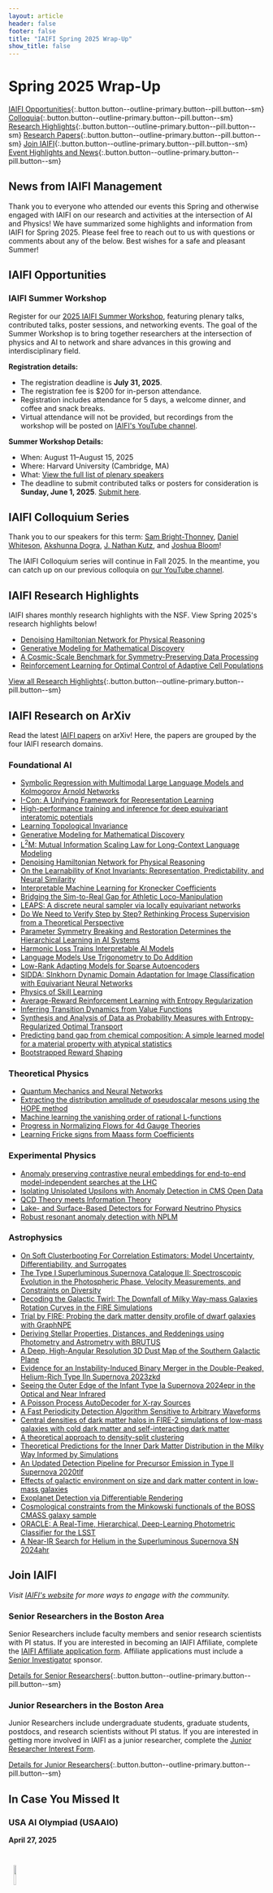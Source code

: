 ```yaml
---
layout: article
header: false
footer: false
title: "IAIFI Spring 2025 Wrap-Up"
show_title: false
--- 
```


<!--To do:
- Add all content (in progress) - Complete
- Add buttons to lead to different sections of the email - Complete
- Test every hyperlink - in progress
- Add images and header
- Try imbedding research highlights
-->

# Spring 2025 Wrap-Up

[IAIFI Opportunities](#iaifi-opportunities){:.button.button--outline-primary.button--pill.button--sm} [Colloquia](#iaifi-colloquium-series){:.button.button--outline-primary.button--pill.button--sm} [Research Highlights](#iaifi-research-highlights){:.button.button--outline-primary.button--pill.button--sm} [Research Papers](#iaifi-research-on-arxiv){:.button.button--outline-primary.button--pill.button--sm} [Join IAIFI](#join-iaifi){:.button.button--outline-primary.button--pill.button--sm} [Event Highlights and News](#in-case-you-missed-it){:.button.button--outline-primary.button--pill.button--sm}

## News from IAIFI Management

Thank you to everyone who attended our events this Spring and otherwise engaged with IAIFI on our research and activities at the intersection of AI and Physics! We have summarized some highlights and information from IAIFI for Spring 2025. Please feel free to reach out to us with questions or comments about any of the below. Best wishes for a safe and pleasant Summer!

## IAIFI Opportunities

### IAIFI Summer Workshop

Register for our [2025 IAIFI Summer Workshop](https://buy.stripe.com/fZe9Ci53xfX90eceVb), featuring plenary talks, contributed talks, poster sessions, and networking events. The goal of the Summer Workshop is to bring together researchers at the intersection of physics and AI to network and share advances in this growing and interdisciplinary field.

**Registration details:**
- The registration deadline is **July 31, 2025**.
- The registration fee is $200 for in-person attendance. 
- Registration includes attendance for 5 days, a welcome dinner, and coffee and snack breaks.
- Virtual attendance will not be provided, but recordings from the workshop will be posted on [IAIFI's YouTube channel](https://iaifi.org/summer-workshop.html#speakers). 

**Summer Workshop Details:**
- When: August 11–August 15, 2025
- Where: Harvard University (Cambridge, MA)
- What: [View the full list of plenary speakers](https://iaifi.org/summer-workshop.html#speakers)
- The deadline to submit contributed talks or posters for consideration is **Sunday, June 1, 2025**. [Submit here](https://app.smartsheet.com/b/form/dcec880db8f149ef84792b4d34b7fd7d). 


## IAIFI Colloquium Series

Thank you to our speakers for this term: [Sam Bright-Thonney](https://inspirehep.net/authors/1706736), [Daniel Whiteson](https://sites.uci.edu/daniel/), [Akshunna Dogra](https://inspirehep.net/authors/2192158), [J. Nathan Kutz](https://faculty.washington.edu/kutz/), and [Joshua Bloom](https://joshbloom.org/)!

The IAIFI Colloquium series will continue in Fall 2025. In the meantime, you can catch up on our previous colloquia on [our YouTube channel](https://youtube.com/@iaifiinstituteforaifundame3333?feature=shared).

## IAIFI Research Highlights

IAIFI shares monthly research highlights with the NSF. View Spring 2025's research highlights below!

- [Denoising Hamiltonian Network for Physical Reasoning](https://iaifi.org/research.html#denoising-hamiltonian-network-for-physical-reasoning)
- [Generative Modeling for Mathematical Discovery](https://iaifi.org/research.html#generative-modeling-for-mathematical-discovery)
- [A Cosmic-Scale Benchmark for Symmetry-Preserving Data Processing](https://iaifi.org/research.html#a-cosmic-scale-benchmark-for-symmetry-preserving-data-processing)
- [Reinforcement Learning for Optimal Control of Adaptive Cell Populations](https://iaifi.org/research.html#reinforcement-learning-for-optimal-control-of-adaptive-cell-populations)

[View all Research Highlights](https://iaifi.org/research.html#highlights){:.button.button--outline-primary.button--pill.button--sm}

## IAIFI Research on ArXiv

Read the latest [IAIFI papers](https://iaifi.org/papers.html) on arXiv! Here, the papers are grouped by the four IAIFI research domains. 

### Foundational AI
- [Symbolic Regression with Multimodal Large Language Models and Kolmogorov Arnold Networks](https://arxiv.org/abs/2505.07956)
- [I-Con: A Unifying Framework for Representation Learning](https://openreview.net/forum?id=WfaQrKCr4X)
- [High-performance training and inference for deep equivariant interatomic potentials](https://arxiv.org/abs/2504.16068)
- [Learning Topological Invariance](https://arxiv.org/abs/2504.12390)
- [Generative Modeling for Mathematical Discovery](https://arxiv.org/abs/2503.11061)
- [L<sup>2</sup>M: Mutual Information Scaling Law for Long-Context Language Modeling](https://arxiv.org/abs/2503.04725)
- [Denoising Hamiltonian Network for Physical Reasoning](https://arxiv.org/abs/2503.07596)
- [On the Learnability of Knot Invariants: Representation, Predictability, and Neural Similarity](https://arxiv.org/abs/2502.12243)
- [Interpretable Machine Learning for Kronecker Coefficients](https://arxiv.org/abs/2502.11774)
- [Bridging the Sim-to-Real Gap for Athletic Loco-Manipulation](https://arxiv.org/abs/2502.10894)
- [LEAPS: A discrete neural sampler via locally equivariant networks](https://arxiv.org/abs/2502.10843)
- [Do We Need to Verify Step by Step? Rethinking Process Supervision from a Theoretical Perspective](https://arxiv.org/abs/2502.10581)
- [Parameter Symmetry Breaking and Restoration Determines the Hierarchical Learning in AI Systems](https://arxiv.org/abs/2502.05300)
- [Harmonic Loss Trains Interpretable AI Models](https://arxiv.org/abs/2502.01628)
- [Language Models Use Trigonometry to Do Addition](https://arxiv.org/abs/2502.00873)
- [Low-Rank Adapting Models for Sparse Autoencoders](https://arxiv.org/abs/2501.19406)
- [SIDDA: SInkhorn Dynamic Domain Adaptation for Image Classification with Equivariant Neural Networks](https://arxiv.org/abs/2501.14048)
- [Physics of Skill Learning](https://arxiv.org/abs/2501.12391)
- [Average-Reward Reinforcement Learning with Entropy Regularization](https://arxiv.org/abs/2501.09080)
- [Inferring Transition Dynamics from Value Functions](https://arxiv.org/abs/2501.09081)
- [Synthesis and Analysis of Data as Probability Measures with Entropy-Regularized Optimal Transport](https://arxiv.org/abs/2501.07446)
- [Predicting band gap from chemical composition: A simple learned model for a material property with atypical statistics](https://arxiv.org/abs/2501.02932)
- [Bootstrapped Reward Shaping](https://doi.org/10.1609/aaai.v39i15.33679)

### Theoretical Physics
- [Quantum Mechanics and Neural Networks](https://arxiv.org/abs/2504.05462)
- [Extracting the distribution amplitude of pseudoscalar mesons using the HOPE method](https://arxiv.org/abs/2503.12198)
- [Machine learning the vanishing order of rational L-functions](https://arxiv.org/abs/2502.10360)
- [Progress in Normalizing Flows for 4d Gauge Theories](https://arxiv.org/abs/2502.00263)
- [Learning Fricke signs from Maass form Coefficients](https://arxiv.org/abs/2501.02105)

### Experimental Physics
- [Anomaly preserving contrastive neural embeddings for end-to-end model-independent searches at the LHC](https://arxiv.org/abs/2502.15926)
- [Isolating Unisolated Upsilons with Anomaly Detection in CMS Open Data](https://arxiv.org/abs/2502.14036)
- [QCD Theory meets Information Theory](https://arxiv.org/abs/2501.17219)
- [Lake- and Surface-Based Detectors for Forward Neutrino Physics](https://arxiv.org/abs/2501.08278)
- [Robust resonant anomaly detection with NPLM](https://arxiv.org/abs/2501.01778)

### Astrophysics
- [On Soft Clusterbooting For Correlation Estimators: Model Uncertainty, Differentiability, and Surrogates](https://arxiv.org/abs/2504.06174)
- [The Type I Superluminous Supernova Catalogue II: Spectroscopic Evolution in the Photospheric Phase, Velocity Measurements, and Constraints on Diversity](https://arxiv.org/abs/2503.21874)
- [Decoding the Galactic Twirl: The Downfall of Milky Way-mass Galaxies Rotation Curves in the FIRE Simulations](https://arxiv.org/abs/2503.05877)
- [Trial by FIRE: Probing the dark matter density profile of dwarf galaxies with GraphNPE](https://arxiv.org/abs/2503.03812)
- [Deriving Stellar Properties, Distances, and Reddenings using Photometry and Astrometry with BRUTUS](https://arxiv.org/abs/2503.02227)
- [A Deep, High-Angular Resolution 3D Dust Map of the Southern Galactic Plane](https://arxiv.org/abs/2503.02657)
- [Evidence for an Instability-Induced Binary Merger in the Double-Peaked, Helium-Rich Type IIn Supernova 2023zkd](https://arxiv.org/abs/2502.19469)
- [Seeing the Outer Edge of the Infant Type Ia Supernova 2024epr in the Optical and Near Infrared](https://arxiv.org/abs/2502.17556)
- [A Poisson Process AutoDecoder for X-ray Sources](https://arxiv.org/abs/2502.01627)
- [A Fast Periodicity Detection Algorithm Sensitive to Arbitrary Waveforms](https://arxiv.org/abs/2502.00243)
- [Central densities of dark matter halos in FIRE-2 simulations of low-mass galaxies with cold dark matter and self-interacting dark matter](https://arxiv.org/abs/2501.16602)
- [A theoretical approach to density-split clustering](https://arxiv.org/abs/2501.14638)
- [Theoretical Predictions for the Inner Dark Matter Distribution in the Milky Way Informed by Simulations](https://arxiv.org/abs/2501.14868)
- [An Updated Detection Pipeline for Precursor Emission in Type II Supernova 2020tlf](https://dx.doi.org/10.3847/2515-5172/ada367)
- [Effects of galactic environment on size and dark matter content in low-mass galaxies](https://arxiv.org/abs/2501.04084)
- [Exoplanet Detection via Differentiable Rendering](https://doi.org/10.1109/TCI.2025.3525971)
- [Cosmological constraints from the Minkowski functionals of the BOSS CMASS galaxy sample](https://arxiv.org/abs/2501.01698)
- [ORACLE: A Real-Time, Hierarchical, Deep-Learning Photometric Classifier for the LSST](https://arxiv.org/abs/2501.01496)
- [A Near-IR Search for Helium in the Superluminous Supernova SN 2024ahr](https://arxiv.org/abs/2501.01485)

## Join IAIFI

*Visit [IAIFI's website](https://iaifi.org/) for more ways to engage with the community.*

### Senior Researchers in the Boston Area
Senior Researchers include faculty members and senior research scientists with PI status. If you are interested in becoming an IAIFI Affiliate, complete the [IAIFI Affiliate application form](https://app.smartsheet.com/b/form/b73212d8895c4436a947b2dfdd999da3). Affiliate applications must include a [Senior Investigator](https://iaifi.org/people.html#senior-investigators) sponsor.

[Details for Senior Researchers](https://iaifi.org/join.html#facultysenior-researchers){:.button.button--outline-primary.button--pill.button--sm}

### Junior Researchers in the Boston Area
Junior Researchers include undergraduate students, graduate students, postdocs, and research scientists without PI status. If you are interested in getting more involved in IAIFI as a junior researcher, complete the [Junior Researcher Interest Form](https://iaifi.org/junior-interest.html). 

[Details for Junior Researchers](https://iaifi.org/junior-researchers.html){:.button.button--outline-primary.button--pill.button--sm}

## In Case You Missed It

### USA AI Olympiad (USAAIO)
**April 27, 2025**

<br>
<img src="images/test.jpeg" align="center" style="max-width:2601px;width:10%" hspace="10" vspace="10"> 
<br>

IAIFI helped host Round 2 of the USA AI Olympiad (USAAIO), where highschoolers competed for a spot in the international Olympiad. Some of IAIFI's postdocs (Alex Gagliano, Jigyasa Nigam, and Christian Ferko) participated in a Career Panel to share their experiences working on AI+Physics!

### IAIFI Research Panel on the 2024 Nobel Prize in Physics
**March 14, 2025**

The 2024 Nobel Prize in Physics recognized John Hopfield and Geoffrey Hinton for their development of foundational and physics-inspired machine learning frameworks (the Hopfield network and the Boltzmann machine, respectively). Following IAIFI's' fireside chat discussing the historical significance of the award in Fall 2024, IAIFI hosted a panel discussion that will dive deeper into the impact of Hopfield and Hinton’s work, and more broadly of physics insights, on interdisciplinary research tackling the understanding of artificial and biological intelligent systems. 

[View Slides](https://www.dropbox.com/scl/fo/tkud52zl2uiln8gkico4d/AGL6H1JB2X-Q9TxCFNtmimo?rlkey=kihkt0ud82h4dg3mlo18wmts5&st=g0n58zlk&dl=0){:.button.button--outline-primary.button--pill.button--sm} [View Recording](https://www.youtube.com/live/1g-6XeUCmb8?feature=shared){:.button.button--outline-primary.button--pill.button--sm}

[Learn More about IAIFI Public Engagement Activities](https://iaifi.org/outreach.html){:.button.button--outline-primary.button--pill.button--sm}

### IAIFI News

- **IAIFI Fellow Michael Albergo and Affiliate Tommi Jaakkola awarded the Best Paper Award at the [Frontiers of Probabilistic Inference workshop](https://sites.google.com/view/fpiworkshop/), ICLR 2025.** Read the paper on [OpenReview](https://openreview.net/forum?id=LBFyCSqwt2). *April 28, 2025*

- **IAIFI Fellow Jessie Micallef featured by the MIT School of Science.** Read about Jessie’s’ work in “[New perspectives on old questions: AI meets particle physics](https://science.mit.edu/new-perspectives-on-old-questions-ai-meets-particle-physics/).” *December 19, 2024*

- **MIT releases impact paper by IAIFI Senior Investigators Phil Harris and Phiala Shanahan, IAIFI Fellow Gaia Grosso, and former IAIFI Fellow Siddharth Mishra-Sharma on generative AI in the physical sciences.** Read “[A Virtuous Cycle: Generative AI and Discovery in the Physical Sciences](https://mit-genai.pubpub.org/pub/ewp5ckmf/release/2?readingCollection=6d8d7700)." *September 18, 2024*

[View all IAIFI News](https://iaifi.org/#iaifi-news){:.button.button--outline-primary.button--pill.button--sm}

{% include_relative iaifi-reminder_footer.html %}
